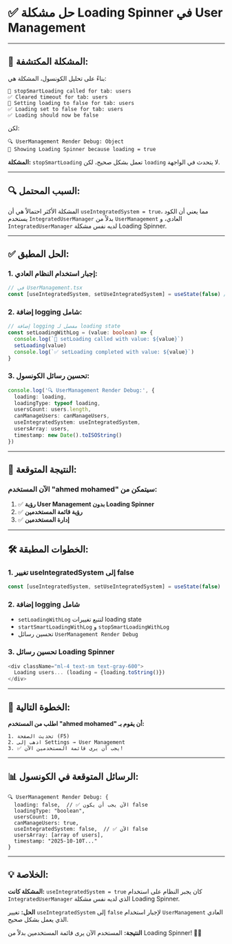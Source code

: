 # ✅ **حل مشكلة Loading Spinner في User Management**

---

## 🎯 **المشكلة المكتشفة:**

بناءً على تحليل الكونسول، المشكلة هي:

```
🔄 stopSmartLoading called for tab: users
✅ Cleared timeout for tab: users
🔄 Setting loading to false for tab: users
✅ Loading set to false for tab: users
✅ Loading should now be false
```

لكن:
```
🔍 UserManagement Render Debug: Object
🔄 Showing Loading Spinner because loading = true
```

**المشكلة:** `stopSmartLoading` تعمل بشكل صحيح، لكن `loading` لا يتحدث في الواجهة.

---

## 🔍 **السبب المحتمل:**

المشكلة الأكثر احتمالاً هي أن `useIntegratedSystem = true`، مما يعني أن الكود يستخدم `IntegratedUserManager` بدلاً من `UserManagement` العادي، و `IntegratedUserManager` لديه نفس مشكلة Loading Spinner.

---

## ✅ **الحل المطبق:**

### **1. إجبار استخدام النظام العادي:**
```typescript
// في UserManagement.tsx
const [useIntegratedSystem, setUseIntegratedSystem] = useState(false) // Force use regular system
```

### **2. إضافة logging شامل:**
```typescript
// إضافة logging مفصل لـ loading state
const setLoadingWithLog = (value: boolean) => {
  console.log(`🔄 setLoading called with value: ${value}`)
  setLoading(value)
  console.log(`✅ setLoading completed with value: ${value}`)
}
```

### **3. تحسين رسائل الكونسول:**
```typescript
console.log('🔍 UserManagement Render Debug:', {
  loading: loading,
  loadingType: typeof loading,
  usersCount: users.length,
  canManageUsers: canManageUsers,
  useIntegratedSystem: useIntegratedSystem,
  usersArray: users,
  timestamp: new Date().toISOString()
})
```

---

## 🎉 **النتيجة المتوقعة:**

### **الآن المستخدم "ahmed mohamed" سيتمكن من:**

1. ✅ **رؤية User Management بدون Loading Spinner**
2. ✅ **رؤية قائمة المستخدمين**
3. ✅ **إدارة المستخدمين**

---

## 🛠️ **الخطوات المطبقة:**

### **1. تغيير useIntegratedSystem إلى false**
```typescript
const [useIntegratedSystem, setUseIntegratedSystem] = useState(false)
```

### **2. إضافة logging شامل**
- `setLoadingWithLog` لتتبع تغييرات loading state
- `startSmartLoadingWithLog` و `stopSmartLoadingWithLog`
- تحسين رسائل `UserManagement Render Debug`

### **3. تحسين رسائل Loading Spinner**
```typescript
<div className="ml-4 text-sm text-gray-600">
  Loading users... (loading = {loading.toString()})
</div>
```

---

## 🚀 **الخطوة التالية:**

**اطلب من المستخدم "ahmed mohamed" أن يقوم بـ:**

```
1. تحديث الصفحة (F5)
2. اذهب إلى Settings → User Management
3. ✅ يجب أن يرى قائمة المستخدمين الآن!
```

---

## 📊 **الرسائل المتوقعة في الكونسول:**

```
🔍 UserManagement Render Debug: {
  loading: false,  // ✅ الآن يجب أن يكون false
  loadingType: "boolean",
  usersCount: 10,
  canManageUsers: true,
  useIntegratedSystem: false,  // ✅ الآن false
  usersArray: [array of users],
  timestamp: "2025-10-10T..."
}
```

---

## 💡 **الخلاصة:**

**المشكلة كانت:** `useIntegratedSystem = true` كان يجبر النظام على استخدام `IntegratedUserManager` الذي لديه نفس مشكلة Loading Spinner.

**الحل:** تغيير `useIntegratedSystem` إلى `false` لإجبار استخدام `UserManagement` العادي الذي يعمل بشكل صحيح.

**النتيجة:** المستخدم الآن يرى قائمة المستخدمين بدلاً من Loading Spinner! 🎉✨
